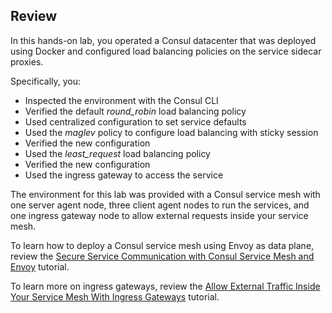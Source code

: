 ## Review

In this hands-on lab, you operated a Consul datacenter that was deployed using Docker and configured load balancing policies on the service sidecar proxies.

Specifically, you:
- Inspected the environment with the Consul CLI
- Verified the default *round_robin* load balancing policy
- Used centralized configuration to set service defaults
- Used the _maglev_ policy to configure load balancing with sticky session
- Verified the new configuration
- Used the *least_request* load balancing policy
- Verified the new configuration
- Used the ingress gateway to access the service

The environment for this lab was provided with a Consul service mesh with one server agent node, three client agent nodes to run the services, and one ingress gateway node to allow external requests inside your service mesh. 

To learn how to deploy a Consul service mesh using Envoy as data plane, review the [Secure Service Communication with Consul Service Mesh and Envoy](/tutorials/consul/service-mesh-with-envoy-proxy) tutorial.

To learn more on ingress gateways, review the [Allow External Traffic Inside Your Service Mesh With Ingress Gateways](/tutorials/consul/service-mesh-ingress-gateways) tutorial. 
